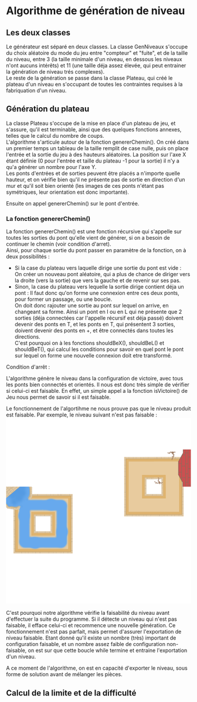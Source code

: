 # Algorithme de génération de niveau

## Les deux classes
Le générateur est séparé en deux classes. La classe GenNiveaux s'occupe du choix aléatoire du mode du jeu entre "compteur" et "fuite", et de la taille du niveau, entre 3 (la taille
minimale d'un niveau, en dessous les niveaux n'ont aucuns intérêts) et 11 (une taille déja assez élevée, qui peut entrainer la génération de niveau trés complexes).  
Le reste de la génération se passe dans la classe Plateau, qui créé le plateau d'un niveau en s'occupant de toutes les contraintes requises à la fabriquation d'un niveau.  

## Génération du plateau  
    
La classe Plateau s'occupe de la mise en place d'un plateau de jeu, et s'assure, qu'il est terminable, ainsi que des quelques fonctions annexes, telles que le calcul du nombre de coups.  
L'algorithme s'articule autour de la fonction genererChemin(). On créé dans un premier temps un tableau de la taille remplit de case nulle, puis on place l'entrée et la sortie 
du jeu à des hauteurs aléatoires. La position sur l'axe X étant définie (0 pour l'entrée et taille du plateau -1 pour la sortie) il n'y a qu'a générer un nombre pour l'axe Y.  
Les ponts d'entrées et de sorties peuvent être placés a n'importe quelle hauteur, et on vérifie bien qu'il ne présente pas de sortie en direction d'un mur et qu'il soit 
bien orienté (les images de ces ponts n'étant pas symétriques, leur orientation est donc importante).  
    
Ensuite on appel genererChemin() sur le pont d'entrée.
  
### La fonction genererChemin()  

La fonction genererChemin() est une fonction récursive qui s'appelle sur toutes les sorties du pont qu'elle vient de générer, si on a besoin de continuer le chemin (voir condition d'arret).  
Ainsi, pour chaque sortie du pont passer en paramètre de la fonction, on à deux possibilités :  
- Si la case du plateau vers laquelle dirige une sortie du pont est vide :  
  On créer un nouveau pont aléatoire, qui a plus de chance de diriger vers la droite (vers la sortie) que vers la gauche et de revenir sur ses pas.
- Sinon, la case du plateau vers lequelle la sortie dirige contient déja un pont :
  Il faut donc qu'on forme une connexion entre ces deux ponts, pour former un passage, ou une boucle.  
  On doit donc rajouter une sortie au pont sur lequel on arrive, en changeant sa forme. Ainsi un pont en I ou en L qui ne présente que 2 sorties (déja connectées car l'appelle récursif
est déja passé) doivent devenir des ponts en T, et les ponts en T, qui présentent 3 sorties, doivent devenir des ponts en +, et être connectés dans toutes les directions.  
C'est pourquoi on à les fonctions shouldBeX(), shouldBeL() et shouldBeT(), qui calcul les conditions pour savoir en quel pont le pont sur lequel on forme une nouvelle connexion doit
etre transformé.

Condition d'arrêt :  

L'algorithme génère le niveau dans la configuration de victoire, avec tous les ponts bien connectés et orientés. Il nous est donc très simple de vérifier 
si celui-ci est faisable. En effet, un simple appel a la fonction isVictoire() de Jeu nous permet de savoir si il est faisable.

Le fonctionnement de l'algortihme ne nous prouve pas que le niveau produit est faisable. 
Par exemple, le niveau suivant n'est pas faisable :
![image info](../resources/imgreadme/Niveau_infaisable.png)

C'est pourquoi notre algorithme vérifie la faisabilité du niveau avant d'effectuer la suite du programme. Si il détecte un niveau qui n'est pas faisable, il efface 
celui-ci et recommence une nouvelle génération. Ce fonctionnement n'est pas parfait, mais permet d'assurer l'exportation de niveau faisable. Etant donné qu'il existe un 
nombre (très) important de configuration faisable, et un nombre assez faible de configuration non-faisable, on est sur que cette boucle while termine et entraine l'exportation 
d'un niveau.  
  
A ce moment de l'algorithme, on est en capacité d'exporter le niveau, sous forme de solution avant de mélanger les pièces.

## Calcul de la limite et de la difficulté  

